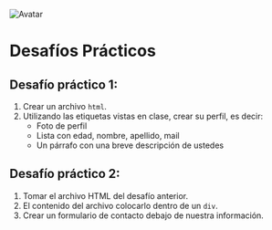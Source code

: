 ![Avatar](images/avatar-sinfondo.jpg)
# Desafíos Prácticos

## Desafío práctico 1:
1. Crear un archivo `html`.
2. Utilizando las etiquetas vistas en clase, crear su perfil, es decir:
   - Foto de perfil
   - Lista con edad, nombre, apellido, mail
   - Un párrafo con una breve descripción de ustedes

## Desafío práctico 2:
1. Tomar el archivo HTML del desafío anterior.
2. El contenido del archivo colocarlo dentro de un `div`.
3. Crear un formulario de contacto debajo de nuestra información.
